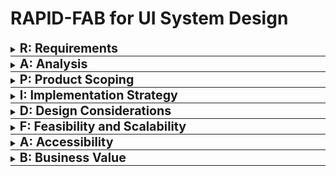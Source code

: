 # RAPID-FAB for UI System Design

<details>
<summary style="border-bottom: #1f2328 1px solid;"><strong style="font-size: 1.4em;">R: Requirements</strong></summary>

- **Functional**:
  - **Core Features**: Define the essential features that the system must provide, such as specific UI components, user interactions, and workflows.
  
  - **User Roles**: Outline different user roles and their permissions within the system.
  
  - **Integrations**: Specify integrations with other systems, APIs, or third-party services.
  
  - **User Interface**: Define the required UI elements, such as buttons, forms, modals, and navigation.
  
  - **Behavior**: Describe how the system should behave under different conditions (e.g., error handling, state management).
  
- **Non-Functional Requirements**

  - **Responsiveness**: Ensuring the UI is responsive across different devices and screen sizes.
    
  - **Accessibility**: Adhering to accessibility standards to make the system usable for everyone.
  
  - **Performance**: Optimizing load times, resource usage, and overall system efficiency.
  
  - **Durability**: Ensuring the system can handle expected loads and usage patterns without degradation.
  
  - **Aesthetics**: Maintaining a consistent and visually appealing design.
  
  - **Security**: Implementing measures to protect the system and user data from threats, including encryption, authentication, and authorization mechanisms. Refer to the [Security Standards for System Design](https://github.com/somewhere/UI-System-Design/blob/main/Security%20Standards%20for%20System%20Design.md) for more details.

</details>

<details>
<summary style="border-bottom: #1f2328 1px solid;"><strong style="font-size: 1.4em;">A: Analysis</strong></summary>

- Compare different UI frameworks/libraries.
- Evaluate component reusability.
- Analyze potential trade-offs (e.g., between performance and ease of use).
</details>

<details>
<summary style="border-bottom: #1f2328 1px solid;"><strong style="font-size: 1.4em;">P: Product Scoping</strong></summary>

- Define the scope of UI components (what’s included/excluded).
- Outline interaction patterns (e.g., modal dialogs, forms).
- Specify design system elements (e.g., typography, color schemes).
</details>

<details>
<summary style="border-bottom: #1f2328 1px solid;"><strong style="font-size: 1.4em;">I: Implementation Strategy</strong></summary>

- Define the component architecture (e.g., atomic design).
- Plan state management (e.g., Redux, Context API).
- Detail integration points with back-end services or APIs.
</details>

<details>
<summary style="border-bottom: #1f2328 1px solid;"><strong style="font-size: 1.4em;">D: Design Considerations</strong></summary>

- **Performance**:
  - Optimize rendering paths (e.g., virtual DOM, avoiding re-renders).
  - Implement lazy loading and code splitting.
  - Use memoization to avoid unnecessary calculations.
  - Apply efficient animation techniques (e.g., CSS transitions, GPU acceleration).

- **Accessibility**:
  - Use semantic HTML.
  - Ensure keyboard navigation.
  - Apply ARIA roles appropriately.
  - Validate color contrast and text readability.
</details>

<details>
<summary style="border-bottom: #1f2328 1px solid;"><strong style="font-size: 1.4em;">F: Feasibility and Scalability</strong></summary>

- Ensure UI components can scale with increasing data and user interactions.
- Consider future extensibility of the design system.
- Plan for internationalization/localization if needed.
</details>

<details>
<summary style="border-bottom: #1f2328 1px solid;"><strong style="font-size: 1.4em;">A: Accessibility</strong></summary>

- Reinforce the use of ARIA standards.
- Ensure screen reader compatibility.
- Address any accessibility issues during the design and development phases.
- Regularly audit the UI for accessibility improvements.
</details>

<details>
<summary style="border-bottom: #1f2328 1px solid;"><strong style="font-size: 1.4em;">B: Business Value</strong></summary>

- Connect the UI design decisions to business goals (e.g., user engagement, conversion rates).
- Evaluate the ROI of implementing certain UI features.
- Consider how UI design can impact brand perception.
</details>
